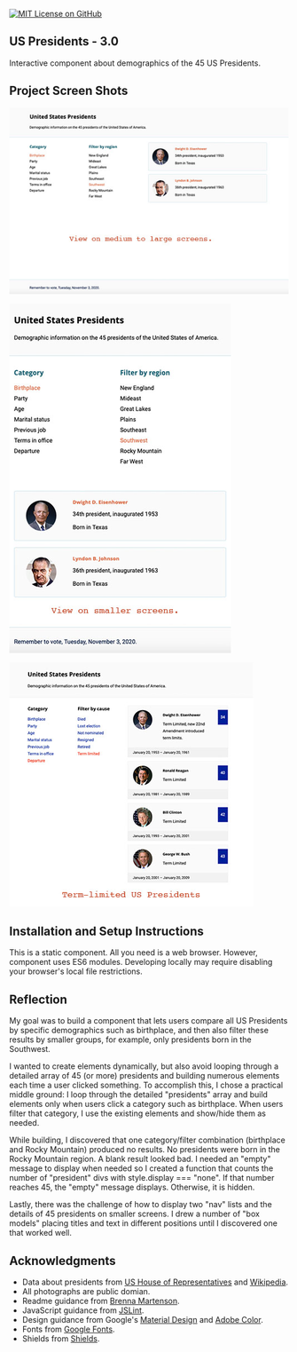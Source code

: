[![MIT License on GitHub](https://img.shields.io/github/license/seankelliher/us-presidents-3.0?style=flat-square)](/LICENSE.txt)
## US Presidents - 3.0

Interactive component about demographics of the 45 US Presidents.

## Project Screen Shots

![screen shot of project](/screenshots/us-presidents-3.0-screenshot1.jpg)

![screen shot of project](/screenshots/us-presidents-3.0-screenshot2.jpg)

![screen shot of project](/screenshots/us-presidents-3.0-screenshot3.jpg)

## Installation and Setup Instructions

This is a static component. All you need is a web browser. However, component uses ES6 modules. Developing locally may require disabling your browser's local file restrictions.

## Reflection

My goal was to build a component that lets users compare all US Presidents by specific demographics such as birthplace, and then also filter these results by smaller groups, for example, only presidents born in the Southwest.

I wanted to create elements dynamically, but also avoid looping through a detailed array of 45 (or more) presidents and building numerous elements each time a user clicked something. To accomplish this, I chose a practical middle ground: I loop through the detailed "presidents" array and build elements only when users click a category such as birthplace. When users filter that category, I use the existing elements and show/hide them as needed.

While building, I discovered that one category/filter combination (birthplace and Rocky Mountain) produced no results. No presidents were born in the Rocky Mountain region. A blank result looked bad. I needed an "empty" message to display when needed so I created a function that counts the number of "president" divs with style.display === "none". If that number reaches 45, the "empty" message displays. Otherwise, it is hidden.

Lastly, there was the challenge of how to display two "nav" lists and the details of 45 presidents on smaller screens. I drew a number of "box models" placing titles and text in different positions until I discovered one that worked well.

## Acknowledgments

* Data about presidents from [US House of Representatives](https://history.house.gov/Institution/Presidents-Coinciding/Presidents-Coinciding/) and [Wikipedia](https://www.wikipedia.org).
* All photographs are public domian.
* Readme guidance from [Brenna Martenson](https://gist.github.com/martensonbj/6bf2ec2ed55f5be723415ea73c4557c4).
* JavaScript guidance from [JSLint](http://jslint.com).
* Design guidance from Google's [Material Design](https://material.io/design) and [Adobe Color](https://color.adobe.com/trends).
* Fonts from [Google Fonts](https://fonts.google.com).
* Shields from [Shields](https://shields.io).
